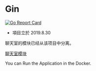 # Gin
[![Go Report Card](https://goreportcard.com/badge/github.com/sdttttt/gin-websocket-dome)](https://goreportcard.com/report/github.com/sdttttt/gin-websocket-dome)

* 項目立於 2019.8.30

聊天室的模块已经从该项目中分离。

[聊天室模块](https://github.com/sdttttt/gin-chat)

You can Run the Application in the Docker.

